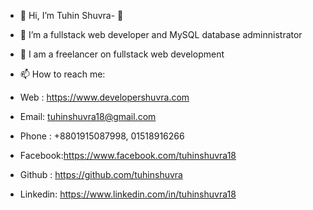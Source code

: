 - 👋 Hi, I’m Tuhin Shuvra- 👀 
- 🌱 I’m a fullstack web developer and MySQL database adminnistrator
- 💞️ I am a freelancer on fullstack web development
- 📫 How to reach me:
- Web : https://www.developershuvra.com
- Email: tuhinshuvra18@gmail.com

- Phone : +8801915087998, 01518916266
- Facebook:https://www.facebook.com/tuhinshuvra18
- Github : https://github.com/tuhinshuvra
- Linkedin: https://www.linkedin.com/in/tuhinshuvra18

<!---
tuhinshuvra/tuhinshuvra is a ✨ special ✨ repository because its `README.md` (this file) appears on your GitHub profile.
You can click the Preview link to take a look at your changes.
--->
